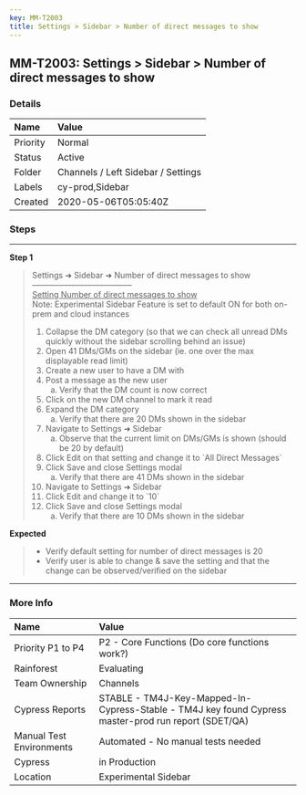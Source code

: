 ```yaml
---
key: MM-T2003
title: Settings > Sidebar > Number of direct messages to show
---
```


## MM-T2003: Settings > Sidebar > Number of direct messages to show

### Details

| Name     | Value                              |
| :------- | :--------------------------------- |
| Priority | Normal                             |
| Status   | Active                             |
| Folder   | Channels / Left Sidebar / Settings |
| Labels   | cy-prod,Sidebar                    |
| Created  | 2020-05-06T05:05:40Z               |

### Steps

<hr/>

**Step 1**

> <article>Settings ➜ Sidebar ➜ Number of direct messages to show<br />–––––––––––––––––––––––––<br /><u>Setting Number of direct messages to show</u><br />Note: Experimental Sidebar Feature is set to default ON for both on-prem and cloud instances<ol><li>Collapse the DM category (so that we can check all unread DMs quickly without the sidebar scrolling behind an issue)</li><li>Open 41 DMs/GMs on the sidebar (ie. one over the max displayable read limit)</li><li>Create a new user to have a DM with</li><li>Post a message as the new user<ol style="list-style-type:lower-alpha"><li>Verify that the DM count is now correct </li></ol></li><li>Click on the new DM channel to mark it read</li><li>Expand the DM category <ol style="list-style-type:lower-alpha"><li>Verify that there are 20 DMs shown in the sidebar</li></ol></li><li>Navigate to Settings ➜ Sidebar<ol style="list-style-type:lower-alpha"><li>Observe that the current limit on DMs/GMs is shown (should be 20 by default)</li></ol></li><li>Click Edit on that setting and change it to `All Direct Messages` </li><li>Click Save and close Settings modal<ol style="list-style-type:lower-alpha"><li>Verify that there are 41 DMs shown in the sidebar </li></ol></li><li>Navigate to Settings ➜ Sidebar</li><li>Click Edit and change it to `10` </li><li>Click Save and close Settings modal<ol style="list-style-type:lower-alpha"><li>Verify that there are 10 DMs shown in the sidebar</li></ol></li></ol></article>

**Expected**

> <article><ul><li>Verify default setting for number of direct messages is 20</li><li>Verify user is able to change &amp; save the setting and that the change can be observed/verified on the sidebar</li></ul></article>

<hr/>

### More Info

| Name                     | Value                                                                                                |
| :----------------------- | :--------------------------------------------------------------------------------------------------- |
| Priority P1 to P4        | P2 - Core Functions (Do core functions work?)                                                        |
| Rainforest               | Evaluating                                                                                           |
| Team Ownership           | Channels                                                                                             |
| Cypress Reports          | STABLE - TM4J-Key-Mapped-In-Cypress-Stable - TM4J key found Cypress master-prod run report (SDET/QA) |
| Manual Test Environments | Automated - No manual tests needed                                                                   |
| Cypress                  | in Production                                                                                        |
| Location                 | Experimental Sidebar                                                                                 |
